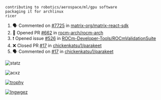 ```
contributing to robotics/aerospace/ml/gpu software
packaging it for archlinux
ricer
```

<!--START_SECTION:activity-->
1. 🗣 Commented on [#7725](https://github.com/matrix-org/matrix-react-sdk/issues/7725) in [matrix-org/matrix-react-sdk](https://github.com/matrix-org/matrix-react-sdk)
2. 💪 Opened PR [#662](https://github.com/rocm-arch/rocm-arch/pull/662) in [rocm-arch/rocm-arch](https://github.com/rocm-arch/rocm-arch)
3. ❗️ Opened issue [#526](https://github.com/ROCm-Developer-Tools/ROCmValidationSuite/issues/526) in [ROCm-Developer-Tools/ROCmValidationSuite](https://github.com/ROCm-Developer-Tools/ROCmValidationSuite)
4. ❌ Closed PR [#17](https://github.com/chickenkatsu1/parakeet/pull/17) in [chickenkatsu1/parakeet](https://github.com/chickenkatsu1/parakeet)
5. 🗣 Commented on [#17](https://github.com/chickenkatsu1/parakeet/issues/17) in [chickenkatsu1/parakeet](https://github.com/chickenkatsu1/parakeet)
<!--END_SECTION:activity-->


![statz](https://github-readme-stats.vercel.app/api?username=acxz&include_all_commits=true&show_icons=true)

<p><img align="center" src="https://github-readme-streak-stats.herokuapp.com/?user=acxz&" alt="acxz" /></p>

[![trophy](https://github-profile-trophy.vercel.app/?username=acxz)](https://github.com/ryo-ma/github-profile-trophy)

[![lngwgez](https://github-readme-stats.vercel.app/api/top-langs/?username=acxz&layout=compact)](https://github.com/acxz/github-readme-stats)
